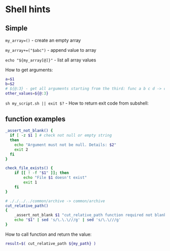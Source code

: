 # Shell hints
## Simple
`my_array=()` - create an empty array

`my_array+=("$abc")` - append value to array

`echo "${my_array[@]}"` - list all array values

How to get arguments:
```bash
a=$1
b=$2
# ${@:3} - get all arguments starting from the third: func a b c d -> c d
other_values=${@:3}
```

`sh my_script.sh || exit $?` - How to return exit code from subshell:


## function examples

```bash
_assert_not_blank() {
  if [ -z $1 ] # check not null or empty string
  then
    echo "Argument must not be null. Details: $2"
    exit 2
  fi
}
```

```bash
check_file_exists() {
    if [[ ! -f "$1" ]]; then
        echo "File $1 doesn't exist"
        exit 1
    fi
}
```

```bash
# ././../../common/archive -> common/archive
cut_relative_path()
{
    _assert_not_blank $1 "cut_relative_path function required not blank argument"
    echo "$1" | sed 's/\.\.\///g' | sed 's/\.\///g'
}
```

How to call function and return the value:
```bash
result=$( cut_relative_path ${my_path} )
```
